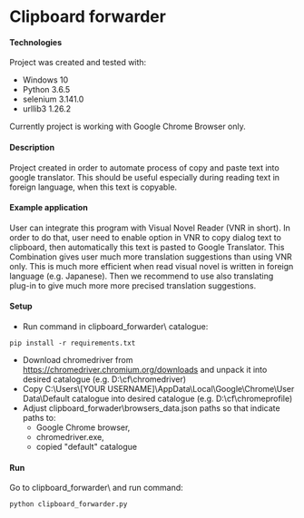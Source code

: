 # Clipboard forwarder

#### Technologies
Project was created and tested with:
* Windows 10
* Python 3.6.5
* selenium 3.141.0
* urllib3 1.26.2

Currently project is working with Google Chrome Browser only.


#### Description
Project created in order to automate process of copy and paste text into google translator. This should be useful especially during reading text in foreign language, when this text is copyable.


#### Example application
User can integrate this program with Visual Novel Reader (VNR in short). In order to do that, user need to enable option in VNR to copy dialog text to clipboard, then automatically this text is pasted to Google Translator. This Combination gives user much more translation suggestions than using VNR only. This is much more efficient when read visual novel is written in foreign language (e.g. Japanese). Then we recommend to use also translating plug-in to give much more more precised translation suggestions.


#### Setup
- Run command in clipboard_forwarder\ catalogue:
```
pip install -r requirements.txt
```
- Download chromedriver from https://chromedriver.chromium.org/downloads and unpack it into desired catalogue (e.g. D:\cf\chromedriver)
- Copy C:\Users\\[YOUR USERNAME]\AppData\Local\Google\Chrome\User Data\Default catalogue into desired catalogue (e.g. D:\cf\chromeprofile)
- Adjust clipboard_forwader\browsers_data.json paths so that indicate paths to:
	- Google Chrome browser, 
	- chromedriver.exe,
	- copied "default" catalogue


#### Run
Go to clipboard_forwarder\ and run command:
```
python clipboard_forwarder.py
```